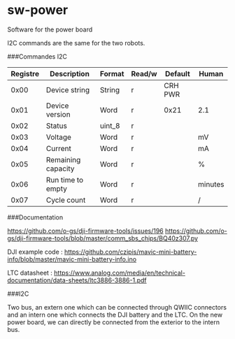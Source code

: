 # sw-power
Software for the power board


I2C commands are the same for the two robots.

###Commandes I2C


| Registre | Description | Format | Read/w | Default | Human |
|----------|-------------|--------|--------|---------|-------|
| 0x00 | Device string | String	| r | CRH PWR | |	
| 0x01 | Device version | Word	| r | 0x21 | 2.1 |
| 0x02 | Status | uint_8 | r |  |  |	
| 0x03 | Voltage | Word | r |  | mV |
| 0x04 | Current | Word | r |  | mA |
| 0x05 | Remaining capacity | Word | r |  | % |
| 0x06 | Run time to empty | Word | r |  | minutes |
| 0x07 | Cycle count | Word | r |  | / |

							
						
  ###Documentation
  
  https://github.com/o-gs/dji-firmware-tools/issues/196
  https://github.com/o-gs/dji-firmware-tools/blob/master/comm_sbs_chips/BQ40z307.py
  
  DJI example code : https://github.com/czipis/mavic-mini-battery-info/blob/master/mavic-mini-battery-info.ino
  
  LTC datasheet : https://www.analog.com/media/en/technical-documentation/data-sheets/ltc3886-3886-1.pdf
  
  ###I2C 
  
  Two bus, an extern one which can be connected through QWIIC connectors and an intern one which connects the DJI battery and the LTC. On the new power board, we can directly be connected from the exterior to the intern bus.
  
  
  



